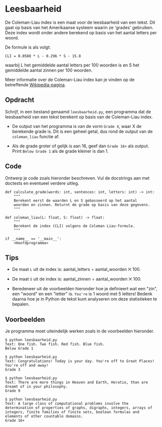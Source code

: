 # Leesbaarheid

De Coleman-Liau index is een maat voor de leesbaarheid van een tekst.
Dit gaat op basis van het Amerikaanse systeem waarin ze 'grades' gebruiken.
Deze index wordt onder andere berekend op basis van het aantal letters per woord.

De formule is als volgt:

    CLI = 0.0588 * L - 0.296 * S - 15.8

waarbij L het gemiddelde aantal letters per 100 woorden is en S het gemiddelde aantal zinnen per 100 woorden.

Meer informatie over de Coleman-Liau index kan je vinden op de betreffende [Wikipedia-pagina](https://en.wikipedia.org/wiki/Coleman%E2%80%93Liau_index).

## Opdracht

Schrijf, in een bestand genaamd `leesbaarheid.py`, een programma dat de leesbaarheid van een tekst berekent op basis van de Coleman-Liau index.

* De output van het programma is van de vorm `Grade X`, waar X de berekende grade is. Dit is een geheel getal, dus rond de output van de `coleman_liau` functie af.

* Als de grade groter of gelijk is aan 16, geef dan `Grade 16+` als output. Print `Below Grade 1` als de grade kleiner is dan 1.

## Code

Ontwerp je code zoals hieronder beschreven. Vul de docstrings aan met doctests en eventueel verdere uitleg.

    def calculate_grade(words: int, sentences: int, letters: int) -> int:
        """
        Berekent eerst de waarden L en S gebasseerd op het aantal 
        woorden en zinnen. Returnt de grade op basis van deze gegevens.
        """

    def coleman_liau(L: float, S: float) -> float:
        """
        Berekent de index (CLI) volgens de Coleman Liau-formule.
        """

    if __name__ == '__main__':
        <Hoofdprogramma>

## Tips

*  De maat `L` uit de index is: aantal\_letters ÷ aantal\_woorden ⨉ 100.

*  De maat `S` uit de index is: aantal\_zinnen ÷ aantal\_woorden ⨉ 100.

*  Beredeneer uit de voorbeelden hieronder hoe je definieert wat een "zin", een "woord" en een "letter" is. `You're` is 1 woord met 5 letters! Bedenk daarna hoe je in Python de tekst kunt analyseren om deze statistieken te bepalen.

## Voorbeelden

Je programma moet uiteindelijk werken zoals in de voorbeelden hieronder.

    $ python leesbaarheid.py
    Text: One fish. Two fish. Red fish. Blue fish.
    Below Grade 1

    $ python leesbaarheid.py
    Text: Congratulations! Today is your day. You're off to Great Places! You're off and away!
    Grade 3

    $ python leesbaarheid.py
    Text: There are more things in Heaven and Earth, Horatio, than are dreamt of in your philosophy.
    Grade 9

    $ python leesbaarheid.py
    Text: A large class of computational problems involve the determination of properties of graphs, digraphs, integers, arrays of integers, finite families of finite sets, boolean formulas and elements of other countable domains.
    Grade 16+
